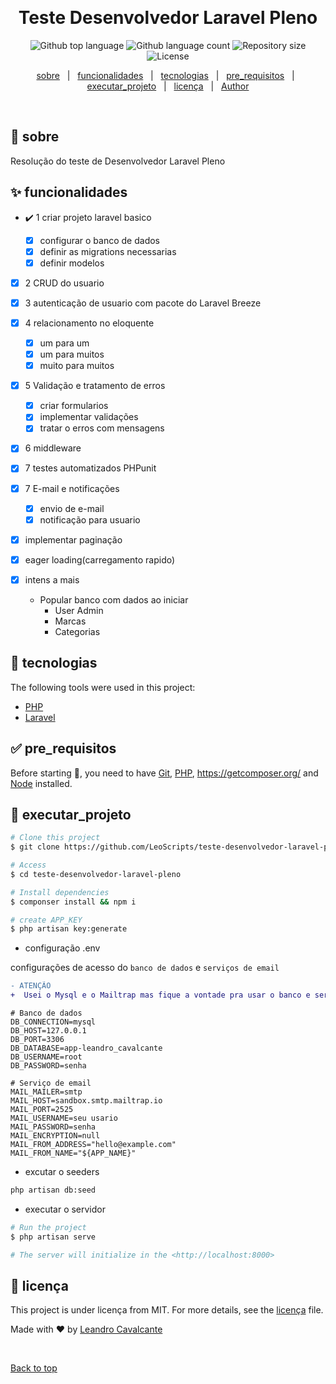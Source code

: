 <div align="center" id="top"> 
  <!-- <img src="./.github/app.gif" alt="Teste Desenvolvedor Laravel Pleno" /> -->

&#xa0;

  <!-- <a href="https://testedesenvolvedorlaravelpleno.netlify.app">Demo</a> -->
</div>

<h1 align="center">Teste Desenvolvedor Laravel Pleno</h1>

<p align="center">
  <img alt="Github top language" src="https://img.shields.io/github/languages/top/LeoScripts/teste-desenvolvedor-laravel-pleno?color=56BEB8">

  <img alt="Github language count" src="https://img.shields.io/github/languages/count/LeoScripts/teste-desenvolvedor-laravel-pleno?color=56BEB8">

  <img alt="Repository size" src="https://img.shields.io/github/repo-size/LeoScripts/teste-desenvolvedor-laravel-pleno?color=56BEB8">

  <img alt="License" src="https://img.shields.io/github/license/LeoScripts/teste-desenvolvedor-laravel-pleno?color=56BEB8">

  <!-- <img alt="Github issues" src="https://img.shields.io/github/issues/LeoScripts/teste-desenvolvedor-laravel-pleno?color=56BEB8" /> -->

  <!-- <img alt="Github forks" src="https://img.shields.io/github/forks/LeoScripts/teste-desenvolvedor-laravel-pleno?color=56BEB8" /> -->

  <!-- <img alt="Github stars" src="https://img.shields.io/github/stars/LeoScripts/teste-desenvolvedor-laravel-pleno?color=56BEB8" /> -->
</p>

<p align="center">
  <a href="#dart-sobre">sobre</a> &#xa0; | &#xa0; 
  <a href="#sparkles-funcionalidades">funcionalidades</a> &#xa0; | &#xa0;
  <a href="#rocket-tecnologias">tecnologias</a> &#xa0; | &#xa0;
  <a href="#white_check_mark-pre_requisitos">pre_requisitos</a> &#xa0; | &#xa0;
  <a href="#checkered_flag-executar_projeto">executar_projeto</a> &#xa0; | &#xa0;
  <a href="#memo-licença">licença</a> &#xa0; | &#xa0;
  <a href="https://github.com/LeoScripts" target="_blank">Author</a>
</p>

<br>

## :dart: sobre

Resolução do teste de Desenvolvedor Laravel Pleno

## :sparkles: funcionalidades

<!-- :heavy_check_mark: Feature 1;\
:heavy_check_mark: Feature 2;\
:heavy_check_mark: Feature 3; -->

- :heavy_check_mark: 1 criar projeto laravel basico

  - [x] configurar o banco de dados
  - [x] definir as migrations necessarias
  - [x] definir modelos

- [x] 2 CRUD do usuario
- [x] 3 autenticação de usuario com pacote do Laravel Breeze

- [x] 4 relacionamento no eloquente

  - [x] um para um
  - [x] um para muitos
  - [x] muito para muitos

- [x] 5 Validação e tratamento de erros

  - [x] criar formularios
  - [x] implementar validações
  - [x] tratar o erros com mensagens

- [x] 6 middleware

- [x] 7 testes automatizados PHPunit

- [x] 7 E-mail e notificações

  - [x] envio de e-mail
  - [x] notificação para usuario

- [x] implementar paginação

- [x] eager loading(carregamento rapido)

- [x] intens a mais
  - Popular banco com dados ao iniciar
    - User Admin
    - Marcas
    - Categorias

## :rocket: tecnologias

The following tools were used in this project:

- [PHP](https://www.php.net/)
- [Laravel](https://laravel.com/)

## :white_check_mark: pre_requisitos

Before starting :checkered_flag:, you need to have [Git](https://git-scm.com), [PHP](https://www.php.net/), https://getcomposer.org/ and [Node](https://nodejs.org/en/) installed.

## :checkered_flag: executar_projeto

```bash
# Clone this project
$ git clone https://github.com/LeoScripts/teste-desenvolvedor-laravel-pleno

# Access
$ cd teste-desenvolvedor-laravel-pleno

# Install dependencies
$ componser install && npm i

# create APP_KEY
$ php artisan key:generate
```

- configuração .env

configurações de acesso do `banco de dados` e `serviços de email`

```diff
- ATENÇÃO
+  Usei o Mysql e o Mailtrap mas fique a vontade pra usar o banco e serviço de email que você quiser
```

```env
# Banco de dados
DB_CONNECTION=mysql
DB_HOST=127.0.0.1
DB_PORT=3306
DB_DATABASE=app-leandro_cavalcante
DB_USERNAME=root
DB_PASSWORD=senha

# Serviço de email
MAIL_MAILER=smtp
MAIL_HOST=sandbox.smtp.mailtrap.io
MAIL_PORT=2525
MAIL_USERNAME=seu usario
MAIL_PASSWORD=senha
MAIL_ENCRYPTION=null
MAIL_FROM_ADDRESS="hello@example.com"
MAIL_FROM_NAME="${APP_NAME}"
```

- excutar o seeders

```bash
php artisan db:seed

```

- executar o servidor

```bash
# Run the project
$ php artisan serve

# The server will initialize in the <http://localhost:8000>
```

## :memo: licença

This project is under licença from MIT. For more details, see the [licença](LICENSE.md) file.

Made with :heart: by <a href="https://github.com/LeoScripts" target="_blank">Leandro Cavalcante</a>

&#xa0;

<a href="#top">Back to top</a>

